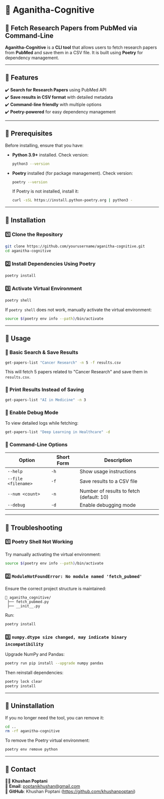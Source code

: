 # 🧠 Aganitha-Cognitive

## 🚀 Fetch Research Papers from PubMed via Command-Line

**Aganitha-Cognitive** is a **CLI tool** that allows users to fetch research papers from **PubMed** and save them in a CSV file. It is built using **Poetry** for dependency management.

---

## 📌 Features

✔️ **Search for Research Papers** using PubMed API  
✔️ **Save results in CSV format** with detailed metadata  
✔️ **Command-line friendly** with multiple options  
✔️ **Poetry-powered** for easy dependency management  

---

## 📌 Prerequisites

Before installing, ensure that you have:

- **Python 3.9+** installed. Check version:
  ```sh
  python3 --version
  ```
- **Poetry** installed (for package management). Check version:
  ```sh
  poetry --version
  ```
  If Poetry is not installed, install it:
  ```sh
  curl -sSL https://install.python-poetry.org | python3 -
  ```

---

## 📌 Installation

### 1️⃣ Clone the Repository
```sh
git clone https://github.com/yourusername/aganitha-cognitive.git
cd aganitha-cognitive
```

### 2️⃣ Install Dependencies Using Poetry
```sh
poetry install
```

### 3️⃣ Activate Virtual Environment
```sh
poetry shell
```
If `poetry shell` does not work, manually activate the virtual environment:
```sh
source $(poetry env info --path)/bin/activate
```

---

## 📌 Usage

### 🔹 Basic Search & Save Results
```sh
get-papers-list "Cancer Research" -n 5 -f results.csv
```
This will fetch 5 papers related to "Cancer Research" and save them in `results.csv`.

### 🔹 Print Results Instead of Saving
```sh
get-papers-list "AI in Medicine" -n 3
```

### 🔹 Enable Debug Mode
To view detailed logs while fetching:
```sh
get-papers-list "Deep Learning in Healthcare" -d
```

### 🔹 Command-Line Options
| Option             | Short Form | Description                          |
|--------------------|------------|--------------------------------------|
| `--help`           | `-h`       | Show usage instructions              |
| `--file <filename>`| `-f`       | Save results to a CSV file           |
| `--num <count>`    | `-n`       | Number of results to fetch (default: 10) |
| `--debug`          | `-d`       | Enable debugging mode                |

---

## 📌 Troubleshooting

### 1️⃣ Poetry Shell Not Working
Try manually activating the virtual environment:
```sh
source $(poetry env info --path)/bin/activate
```

### 2️⃣ `ModuleNotFoundError: No module named 'fetch_pubmed'`
Ensure the correct project structure is maintained:
```
📂 aganitha_cognitive/
 ├── fetch_pubmed.py
 ├── __init__.py
```
Run:
```sh
poetry install
```

### 3️⃣ `numpy.dtype size changed, may indicate binary incompatibility`
Upgrade NumPy and Pandas:
```sh
poetry run pip install --upgrade numpy pandas
```
Then reinstall dependencies:
```sh
poetry lock clear
poetry install
```

---

## 📌 Uninstallation

If you no longer need the tool, you can remove it:
```sh
cd ..
rm -rf aganitha-cognitive
```
To remove the Poetry virtual environment:
```sh
poetry env remove python
```

---

## 📌 Contact

👨‍💻 **Khushan Poptani**  
📧 **Email**: poptanikhushan@gmail.com  
📍 **GitHub**: Khushan Poptani (https://github.com/khushanpoptani)
